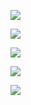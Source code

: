 ![](https://raw.githubusercontent.com/luoxiao/webcamera/master/redeemCode/IMG_0298.png)

![](https://raw.githubusercontent.com/luoxiao/webcamera/master/redeemCode/IMG_0299.png)

![](https://raw.githubusercontent.com/luoxiao/webcamera/master/redeemCode/IMG_0302.png)

![](https://raw.githubusercontent.com/luoxiao/webcamera/master/redeemCode/IMG_0303.png)

![](https://raw.githubusercontent.com/luoxiao/webcamera/master/redeemCode/IMG_0304.png)